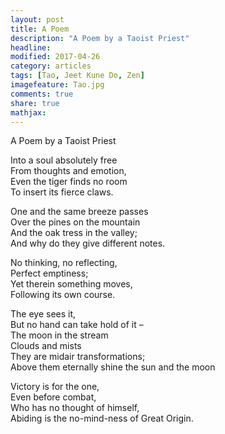 ```yaml
---
layout: post
title: A Poem 
description: "A Poem by a Taoist Priest"
headline:
modified: 2017-04-26
category: articles
tags: [Tao, Jeet Kune Do, Zen]
imagefeature: Tao.jpg
comments: true
share: true
mathjax:
---
```


A Poem by a Taoist Priest

Into a soul absolutely free  
From thoughts and emotion,  
Even the tiger finds no room  
To insert its fierce claws.


One and the same breeze passes  
Over the pines on the mountain  
And the oak tress in the valley;  
And why do they give different notes.


No thinking, no reflecting,  
Perfect emptiness;  
Yet therein something moves,  
Following its own course.


The eye sees it,  
But no hand can take hold of it –  
The moon in the stream  
Clouds and mists  
They are midair transformations;  
Above them eternally shine the sun and the moon   


Victory is for the one,  
Even before combat,  
Who has no thought of himself,  
Abiding is the no-mind-ness of Great Origin.

